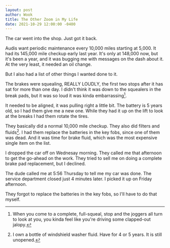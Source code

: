 ```yaml
---
layout: post
author: Wook
title: The Other Zoom in My Life
date: 2021-10-29 12:00:00 -0400
---
```


The car went into the shop.  Just got it back.

Audis want periodic maintenance every 10,000 miles starting at 5,000.  It had its 145,000 mile checkup early last year.  It's only at 148,000 now, but it's been a year, and it was bugging me with messages on the dash about it.  At the very least, it needed an oil change.

But I also had a list of other things I wanted done to it.

The brakes were squealing, REALLY LOUDLY, the first two stops after it has sat for more than one day. I didn't think it was down to the squealers in the break pads, but it was so loud it was kinda embarrassing[^1].

It needed to be aligned, it was pulling right a little bit.  The battery is 5 years old, so I had them give me a new one.  While they had it up on the lift to look at the breaks I had them rotate the tires.

They basically did a normal 10,000 mile checkup.  They also did filters and fluids[^2].  I had them replace the batteries in the key fobs, since one of them was dead.  And it was time for brake fluid, which was the most expensive single item on the list.

I dropped the car off on Wednesay morning.  They called me that afternoon to get the go-ahead on the work.  They tried to sell me on doing a complete brake pad replacement, but I declined.

The dude called me at 5:56 Thursday to tell me my car was done.  The service department closed just 4 minutes later.  I picked it up on Friday afternoon.

They forgot to replace the batteries in the key fobs, so I'll have to do that myself.

[^1]: When you come to a complete, full-squeal, stop and the joggers all turn to look at you, you kinda feel like you're driving some clapped-out jalopy.

[^2]: I own a bottle of windshield washer fluid. Have for 4 or 5 years. It is still unopened.